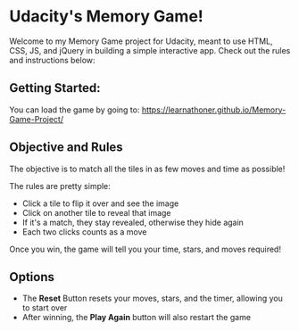 # Udacity's Memory Game!

Welcome to my Memory Game project for Udacity, meant to use HTML, CSS, JS, and jQuery in building a simple interactive app. Check out the rules and instructions below:

## Getting Started:

You can load the game by going to: https://learnathoner.github.io/Memory-Game-Project/

## Objective and Rules

The objective is to match all the tiles in as few moves and time as possible!

The rules are pretty simple:

- Click a tile to flip it over and see the image
- Click on another tile to reveal that image
- If it's a match, they stay revealed, otherwise they hide again
- Each two clicks counts as a move

Once you win, the game will tell you your time, stars, and moves required!

## Options

- The **Reset** Button resets your moves, stars, and the timer, allowing you to start over
- After winning, the **Play Again** button will also restart the game
